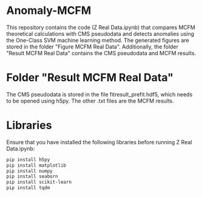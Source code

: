 # Anomaly-MCFM
This repository contains the code (Z Real Data.ipynb) that compares MCFM theoretical calculations with CMS pseudodata and detects anomalies using the One-Class SVM machine learning method. The generated figures are stored in the folder "Figure MCFM Real Data". Additionally, the folder "Result MCFM Real Data" contains the CMS pseudodata and MCFM results.

# Folder "Result MCFM Real Data"
The CMS pseudodata is stored in the file fitresult_prefit.hdf5, which needs to be opened using h5py. The other .txt files are the MCFM results.

# Libraries
Ensure that you have installed the following libraries before running Z Real Data.ipynb:
```bash
pip install h5py
pip install matplotlib
pip install numpy
pip install seaborn
pip install scikit-learn
pip install tqdm
```
